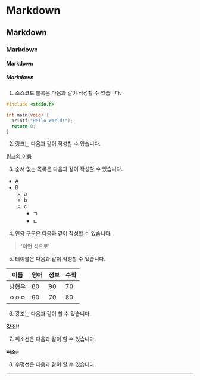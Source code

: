 # Markdown
## Markdown
### Markdown
#### Markdown
##### Markdown


1. 소스코드 블록은 다음과 같이 작성할 수 있습니다.

```c
#include <stdio.h>

int main(void) {
  printf("Hello World!");
  return 0;
}
```


2. 링크는 다음과 같이 작성할 수 있습니다.

[링크의 이름](https://www.naver.com/)


3. 순서 없는 목록은 다음과 같이 작성할 수 있습니다.

* A
* B
  * a
  * b
  * c
    * ㄱ
    * ㄴ


4. 인용 구문은 다음과 같이 작성할 수 있습니다.

> '이런 식으로'


5. 테이블은 다음과 같이 작성할 수 있습니다.

이름|영어|정보|수학
---|---|---|---
남형우|80|90|70
ㅇㅇㅇ|90|70|80


6. 강조는 다음과 같이 할 수 있습니다.

**강조!!**


7. 취소선은 다음과 같이 할 수 있습니다.

~~취소..~~


8. 수평선은 다음과 같이 할 수 있습니다.

***
